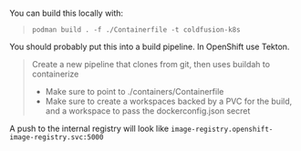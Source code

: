 You can build this locally with:
> `podman build . -f ./Containerfile -t coldfusion-k8s`

You should probably put this into a build pipeline. In OpenShift use Tekton.
> Create a new pipeline that clones from git, then uses buildah to containerize
> * Make sure to point to ./containers/Containerfile
> * Make sure to create a workspaces backed by a PVC for the build, and a workspace to pass the dockerconfig.json secret

A push to the internal registry will look like `image-registry.openshift-image-registry.svc:5000`